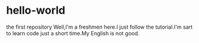 # hello-world
the first repository
Well,I'm a freshmen here.I just follow the tutorial.I'm sart to learn code just a short time.My English is not good.
